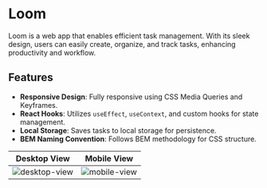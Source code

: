 # Loom
Loom is a web app that enables efficient task management. With its sleek design, users can easily create, organize, and track tasks, enhancing productivity and workflow.

## Features
- **Responsive Design**: Fully responsive using CSS Media Queries and Keyframes.
- **React Hooks**: Utilizes `useEffect`, `useContext`, and custom hooks for state management.
- **Local Storage**: Saves tasks to local storage for persistence.
- **BEM Naming Convention**: Follows BEM methodology for CSS structure.

| Desktop View | Mobile View |
|--------------|-------------|
| ![desktop-view](https://github.com/user-attachments/assets/dfdba1a4-2e50-4779-b816-a6cdeb6de596) | ![mobile-view](https://github.com/user-attachments/assets/e00f0dae-f1dd-4cce-bee2-76e349c896c1) |
